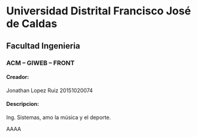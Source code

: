 # Universidad Distrital Francisco José de Caldas

## Facultad Ingenieria

### ACM – GIWEB – FRONT

#### Creador:

Jonathan Lopez Ruiz 
20151020074

#### Descripcion:

Ing. Sistemas, amo la música y el deporte.

AAAA
